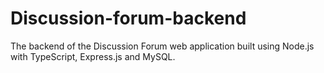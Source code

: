 # Discussion-forum-backend
The backend of the Discussion Forum web application built using Node.js with TypeScript, Express.js and MySQL.
